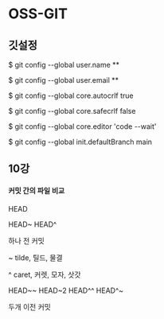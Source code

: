 # OSS-GIT

## 깃설정

$ git config --global user.name **

$ git config --global user.email **

$ git config --global core.autocrlf true 

$ git config --global core.safecrlf false 

$ git config --global core.editor 'code --wait' 

$ git config --global init.defaultBranch main 

## 10강 
#### 커밋 간의 파일 비교
HEAD

HEAD~ HEAD^

하나 전 커밋

~ tilde, 틸드, 물결

^ caret, 커렛, 모자, 삿갓

HEAD~~ HEAD~2 HEAD^^ HEAD^~

두개 이전 커밋
